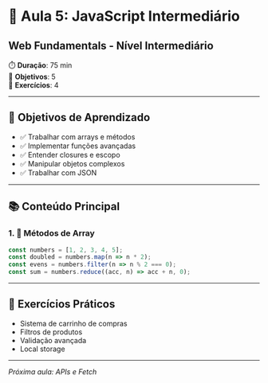 # 🚀 Aula 5: JavaScript Intermediário
## Web Fundamentals - Nível Intermediário

⏱️ **Duração**: 75 min  
🎯 **Objetivos**: 5  
🧪 **Exercícios**: 4  

---

## 🎯 Objetivos de Aprendizado
- ✅ Trabalhar com arrays e métodos
- ✅ Implementar funções avançadas
- ✅ Entender closures e escopo
- ✅ Manipular objetos complexos
- ✅ Trabalhar com JSON

---

## 📚 Conteúdo Principal

### 1. 🌟 Métodos de Array
```javascript
const numbers = [1, 2, 3, 4, 5];
const doubled = numbers.map(n => n * 2);
const evens = numbers.filter(n => n % 2 === 0);
const sum = numbers.reduce((acc, n) => acc + n, 0);
```

---

## 🧪 Exercícios Práticos
- Sistema de carrinho de compras
- Filtros de produtos
- Validação avançada
- Local storage

---

*Próxima aula: APIs e Fetch*

